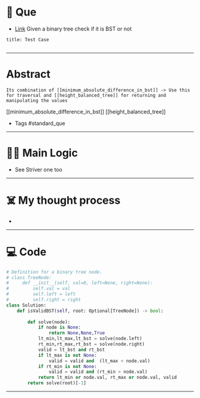 # 🧩 Que
- [Link](https://leetcode.com/problems/validate-binary-search-tree/)
Given a binary tree check if it is BST or not
```ad-question
title: Test Case


```

---
# Abstract
```ad-abstract
Its combination of [[minimum_absolute_difference_in_bst]] -> Use this for traversal and [[height_balanced_tree]] for returning and manipulating the values
```
[[minimum_absolute_difference_in_bst]] [[height_balanced_tree]]
- Tags #standard_que 
--- 
# 🕵️‍♂️ Main Logic
- See Striver one too

---
# ☠️ My thought process
- 
---

# 💻 Code
```python
# Definition for a binary tree node.
# class TreeNode:
#     def __init__(self, val=0, left=None, right=None):
#         self.val = val
#         self.left = left
#         self.right = right
class Solution:
    def isValidBST(self, root: Optional[TreeNode]) -> bool:
        
        def solve(node):
            if node is None:
                return None,None,True
            lt_min,lt_max,lt_bst = solve(node.left)
            rt_min,rt_max,rt_bst = solve(node.right)
            valid = lt_bst and rt_bst
            if lt_max is not None:
                valid = valid and  (lt_max < node.val)
            if rt_min is not None:
                valid = valid and (rt_min > node.val)
            return lt_min or node.val, rt_max or node.val, valid
        return solve(root)[-1]
```
---
